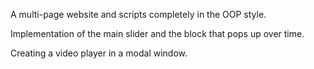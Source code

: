 A multi-page website and scripts completely in the OOP style.

Implementation of the main slider and the block that pops up over time.

Creating a video player in a modal window.
